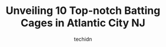---
layout: ampstory
image: https://i0.wp.com/www.depkes.org/wp-content/uploads/2023/06/batting-cages-0-in-atlantic-city-nj-1685876944.jpeg?resize=640,853
author: techidn
featured: false
description: Discover the impressive array of Batting Cages options in Atlantic City NJ, where you can find 10 of the largest Batting Cages establishments in the area. From renowned classics to hidden ge
title: Unveiling 10 Top-notch Batting Cages in Atlantic City NJ
cover:
   title: Unveiling 10 Top-notch Batting Cages in Atlantic City NJ
   subtitle: Rickpate
   background: https://www.depkes.org/wp-content/uploads/2023/06/batting-cages-0-in-atlantic-city-nj-1685876944.jpeg

pages: 
 - layout: thirds
   top: <h1>#1 Lucky Snake Arcade & Sports Bar at Showboat</h1>
   bottom: "<p>My family and I always have a good time at Lucky Snake. Excellent selection of games for the entire family, including a gaming room for computer gaming. Theres also spec</p>"
   background: https://www.depkes.org/wp-content/uploads/2023/06/batting-cages-1-in-atlantic-city-nj-1685876944.jpeg
   backgroundblur: true
 - layout: thirds
   top: <h1>#2 Playcade Arcade</h1>
   bottom: "<p>This place can be great. There is one guy manager there who always goes above and beyond, but the women manager there is always an issue. She makes you think that if the </p>"
   background: https://www.depkes.org/wp-content/uploads/2023/06/batting-cages-2-in-atlantic-city-nj-1685876945.jpeg
   cta:
      link: https://www.depkes.org/blog/unveiling-10-top-notch-batting-cages-in-atlantic-city-nj/
      text: Unveiling 10 Top-notch Batting Cages in Atlantic City NJ
 - layout: thirds
   top: <h1>#3 B. Bonds Grand Slam</h1>
   bottom: "<p>910 Oak Tree Ave, South Plainfield, NJ 07080, United States</p>"
   background: https://www.depkes.org/wp-content/uploads/2023/06/batting-cages-3-in-atlantic-city-nj-1685876945.png
   cta:
      link: https://www.depkes.org/blog/unveiling-10-top-notch-batting-cages-in-atlantic-city-nj/
      text: Unveiling 10 Top-notch Batting Cages in Atlantic City NJ
 - layout: thirds
   top: <h1>#4 South Jersey Sports Center</h1>
   bottom: "<p>100 Pike Rd Bldg. C, Mt Laurel Township, NJ 08054, United States</p>"
   background: https://images.unsplash.com/photo-1531169509526-f8f1fdaa4a67?ixlib=rb-4.0.3&ixid=MnwxMjA3fDB8MHxwaG90by1wYWdlfHx8fGVufDB8fHx8&auto=format&fit=crop&w=640&h=853&q=80
   cta:
      link: https://www.depkes.org/blog/unveiling-10-top-notch-batting-cages-in-atlantic-city-nj/
      text: Unveiling 10 Top-notch Batting Cages in Atlantic City NJ
 - layout: thirds
   top: <h1>#5 Hudson Baseball Center</h1>
   bottom: "<p>2300 Summit Ave, Union City, NJ 07087, United States</p>"
   background: https://images.unsplash.com/photo-1527067829737-402993088e6b?ixlib=rb-4.0.3&ixid=MnwxMjA3fDB8MHxwaG90by1wYWdlfHx8fGVufDB8fHx8&auto=format&fit=crop&w=640&h=853&q=80
   cta:
      link: https://www.depkes.org/blog/unveiling-10-top-notch-batting-cages-in-atlantic-city-nj/
      text: Unveiling 10 Top-notch Batting Cages in Atlantic City NJ
 - layout: thirds
   top: <h1>#6 Batting Zone</h1>
   bottom: "<p>6677 Black Horse Pike, Egg Harbor Township, NJ 08234, United States</p>"
   background: https://images.unsplash.com/photo-1567095761054-7a02e69e5c43?ixlib=rb-4.0.3&ixid=MnwxMjA3fDB8MHxwaG90by1wYWdlfHx8fGVufDB8fHx8&auto=format&fit=crop&w=640&h=853&q=80
   cta:
      link: https://www.depkes.org/blog/unveiling-10-top-notch-batting-cages-in-atlantic-city-nj/
      text: Unveiling 10 Top-notch Batting Cages in Atlantic City NJ
 - layout: thirds
   top: <h1>#7 DAS Adventure Sports</h1>
   bottom: "<p>3775 Park Ave #8b, Edison, NJ 08820, United States</p>"
   background: https://images.unsplash.com/photo-1561679660-d00ee1e0dc8e?ixlib=rb-4.0.3&ixid=MnwxMjA3fDB8MHxwaG90by1wYWdlfHx8fGVufDB8fHx8&auto=format&fit=crop&w=640&h=853&q=80
   cta:
      link: https://www.depkes.org/blog/unveiling-10-top-notch-batting-cages-in-atlantic-city-nj/
      text: Unveiling 10 Top-notch Batting Cages in Atlantic City NJ
 - layout: thirds
   middle: Continue reading...
   background: https://images.unsplash.com/photo-1549241520-425e3dfc01cb?ixlib=rb-4.0.3&ixid=MnwxMjA3fDB8MHxwaG90by1wYWdlfHx8fGVufDB8fHx8&auto=format&fit=crop&w=640&h=853&q=80
   cta:
      link: https://www.depkes.org/blog/unveiling-10-top-notch-batting-cages-in-atlantic-city-nj/
      text: Unveiling 10 Top-notch Batting Cages in Atlantic City NJ
      
---